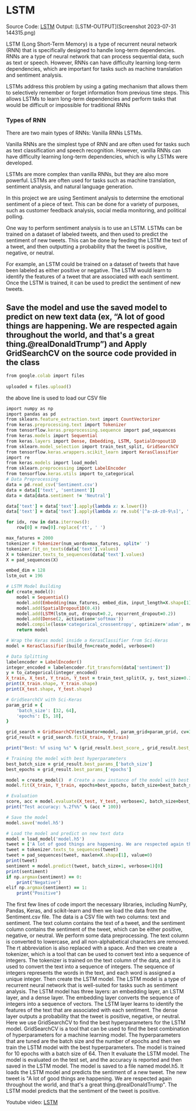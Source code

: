 # LSTM

Source Code: [LSTM](LSTM.ipynb)
Output: [LSTM-OUTPUT](Screenshot 2023-07-31 144315.png)

LSTM (Long Short-Term Memory) is a type of recurrent neural network (RNN) that is specifically designed to handle long-term dependencies. RNNs are a type of neural network that can process sequential data, such as text or speech. However, RNNs can have difficulty learning long-term dependencies, which are important for tasks such as machine translation and sentiment analysis.

LSTMs address this problem by using a gating mechanism that allows them to selectively remember or forget information from previous time steps. This allows LSTMs to learn long-term dependencies and perform tasks that would be difficult or impossible for traditional RNNs

### Types of RNN

There are two main types of RNNs:
 Vanilla RNNs 
 LSTMs.
 
Vanilla RNNs are the simplest type of RNN and are often used for tasks such as text classification and speech recognition. However, vanilla RNNs can have difficulty learning long-term dependencies, which is why LSTMs were developed.

LSTMs are more complex than vanilla RNNs, but they are also more powerful. LSTMs are often used for tasks such as machine translation, sentiment analysis, and natural language generation.

In this project we are using Sentiment analysis to determine the emotional sentiment of a piece of text. This can be done for a variety of purposes, such as customer feedback analysis, social media monitoring, and political polling.

One way to perform sentiment analysis is to use an LSTM. LSTMs can be trained on a dataset of labeled tweets, and then used to predict the sentiment of new tweets. This can be done by feeding the LSTM the text of a tweet, and then outputting a probability that the tweet is positive, negative, or neutral.

For example, an LSTM could be trained on a dataset of tweets that have been labeled as either positive or negative. The LSTM would learn to identify the features of a tweet that are associated with each sentiment. Once the LSTM is trained, it can be used to predict the sentiment of new tweets.

##  Save the model and use the saved model to predict on new text data (ex, “A lot of good things are happening. We are respected again throughout the world, and that's a great thing.@realDonaldTrump”) and Apply GridSearchCV on the source code provided in the class

```ruby
from google.colab import files
 
uploaded = files.upload()
```
the above line is used to load our CSV file


```ruby
import numpy as np
import pandas as pd
from sklearn.feature_extraction.text import CountVectorizer
from keras.preprocessing.text import Tokenizer
from tensorflow.keras.preprocessing.sequence import pad_sequences
from keras.models import Sequential
from keras.layers import Dense, Embedding, LSTM, SpatialDropout1D
from sklearn.model_selection import train_test_split, GridSearchCV
from tensorflow.keras.wrappers.scikit_learn import KerasClassifier
import re
from keras.models import load_model
from sklearn.preprocessing import LabelEncoder
from tensorflow.keras.utils import to_categorical
# Data Preprocessing
data = pd.read_csv('Sentiment.csv')
data = data[['text', 'sentiment']]
data = data[data.sentiment != 'Neutral']

data['text'] = data['text'].apply(lambda x: x.lower())
data['text'] = data['text'].apply(lambda x: re.sub('[^a-zA-z0-9\s]', '', x))

for idx, row in data.iterrows():
    row[0] = row[0].replace('rt', ' ')

max_fatures = 2000
tokenizer = Tokenizer(num_words=max_fatures, split=' ')
tokenizer.fit_on_texts(data['text'].values)
X = tokenizer.texts_to_sequences(data['text'].values)
X = pad_sequences(X)

embed_dim = 128
lstm_out = 196

# LSTM Model Building
def create_model():
    model = Sequential()
    model.add(Embedding(max_fatures, embed_dim, input_length=X.shape[1]))
    model.add(SpatialDropout1D(0.4))
    model.add(LSTM(lstm_out, dropout=0.2, recurrent_dropout=0.2))
    model.add(Dense(2, activation='softmax'))
    model.compile(loss='categorical_crossentropy', optimizer='adam', metrics=['accuracy'])
    return model

# Wrap the Keras model inside a KerasClassifier from Sci-Keras
model = KerasClassifier(build_fn=create_model, verbose=0)

# Data Splitting
labelencoder = LabelEncoder()
integer_encoded = labelencoder.fit_transform(data['sentiment'])
y = to_categorical(integer_encoded)
X_train, X_test, Y_train, Y_test = train_test_split(X, y, test_size=0.33, random_state=42)
print(X_train.shape, Y_train.shape)
print(X_test.shape, Y_test.shape)

# GridSearchCV with Sci-Keras
param_grid = {
    'batch_size': [32, 64],
    'epochs': [5, 10],
}

grid_search = GridSearchCV(estimator=model, param_grid=param_grid, cv=3)
grid_result = grid_search.fit(X_train, Y_train)

print("Best: %f using %s" % (grid_result.best_score_, grid_result.best_params_))

# Training the model with best hyperparameters
best_batch_size = grid_result.best_params_['batch_size']
best_epochs = grid_result.best_params_['epochs']

model = create_model()  # Create a new instance of the model with best hyperparameters
model.fit(X_train, Y_train, epochs=best_epochs, batch_size=best_batch_size, verbose=2)

# Evaluation
score, acc = model.evaluate(X_test, Y_test, verbose=2, batch_size=best_batch_size)
print("Test accuracy: %.2f%%" % (acc * 100))

# Save the model
model.save('model.h5')

# Load the model and predict on new text data
model = load_model('model.h5')
tweet = ['A lot of good things are happening. We are respected again throughout the world, and that''s a great thing.@realDonaldTrump']
tweet = tokenizer.texts_to_sequences(tweet)
tweet = pad_sequences(tweet, maxlen=X.shape[1], value=0)
print(tweet)
sentiment = model.predict(tweet, batch_size=1, verbose=1)[0]
print(sentiment)
if np.argmax(sentiment) == 0:
    print("Negative")
elif np.argmax(sentiment) == 1:
    print("Positive")

```

The first few lines of code import the necessary libraries, including NumPy, Pandas, Keras, and scikit-learn and then we load the data from the Sentiment.csv file. 
The data is a CSV file with two columns: text and sentiment. The text column contains the text of a tweet, and the sentiment column contains the sentiment of the tweet, which can be either positive, negative, or neutral.
We perform some data preprocessing. The text column is converted to lowercase, and all non-alphabetical characters are removed. The rt abbreviation is also replaced with a space.
And then we create a tokenizer, which is a tool that can be used to convert text into a sequence of integers. The tokenizer is trained on the text column of the data, and it is used to convert the text into a sequence of integers. The sequence of integers represents the words in the text, and each word is assigned a unique integer.
Then create the LSTM model. The LSTM model is a type of recurrent neural network that is well-suited for tasks such as sentiment analysis. The LSTM model has three layers: an embedding layer, an LSTM layer, and a dense layer. The embedding layer converts the sequence of integers into a sequence of vectors. The LSTM layer learns to identify the features of the text that are associated with each sentiment. The dense layer outputs a probability that the tweet is positive, negative, or neutral.
Here we use GridSearchCV to find the best hyperparameters for the LSTM model. GridSearchCV is a tool that can be used to find the best combination of hyperparameters for a machine learning model. The hyperparameters that are tuned are the batch size and the number of epochs and then we train the LSTM model with the best hyperparameters. The model is trained for 10 epochs with a batch size of 64.
Then It evaluate the LSTM model. The model is evaluated on the test set, and the accuracy is reported and then saved in the LSTM model. The model is saved to a file named model.h5.
It loads the LSTM model and predicts the sentiment of a new tweet. The new tweet is "A lot of good things are happening. We are respected again throughout the world, and that's a great thing.@realDonaldTrump". The LSTM model predicts that the sentiment of the tweet is positive.


Youtube video: [LSTM](https://youtu.be/5nP9uxAB-wM)

